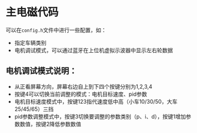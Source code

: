 # 主电磁代码

可以在`config.h`文件中进行一些配置，如：
- 指定车辆类别
- 电机调试模式，可以通过蓝牙在上位机虚拟示波器中显示左右轮数据

## 电机调试模式说明：

- 从正看屏幕方向，屏幕右边自上到下四个按键分别为1,2,3,4
- 按键4可以切换当前调整的模式：电机目标速度、pid参数
- 电机目标速度模式中，按键123指代速度低中高（小车10/30/50，大车25/45/65）三挡
- pid参数调整模式中，按键3切换要调整的参数类别（p、i、d），按键1增加参数数值，按键2降低参数数值

